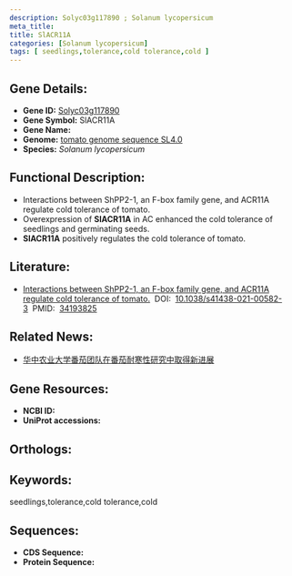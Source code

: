 ```yaml
---
description: Solyc03g117890 ; Solanum lycopersicum
meta_title:
title: SlACR11A
categories: [Solanum lycopersicum]
tags: [ seedlings,tolerance,cold tolerance,cold ]
---
```


## Gene Details:
- **Gene ID:**	[Solyc03g117890]()
- **Gene Symbol:** SlACR11A
- **Gene Name:** 
- **Genome:** [tomato genome sequence SL4.0]()
- **Species:** *Solanum lycopersicum*

## Functional Description:
   - Interactions between ShPP2-1, an F-box family gene, and ACR11A regulate cold tolerance of tomato.
   - Overexpression of **SlACR11A** in AC enhanced the cold tolerance of seedlings and germinating seeds.
   - **SlACR11A** positively regulates the cold tolerance of tomato.

## Literature:
   - [Interactions between ShPP2-1, an F-box family gene, and ACR11A regulate cold tolerance of tomato.]( https://academic.oup.com/hr/article/doi/10.1038/s41438-021-00582-3/6446625?login=true)&nbsp;&nbsp;DOI:&nbsp;&nbsp;[10.1038/s41438-021-00582-3](https://academic.oup.com/hr/article/doi/10.1038/s41438-021-00582-3/6446625?login=true)&nbsp;&nbsp;PMID:&nbsp;&nbsp;[34193825](https://pubmed.ncbi.nlm.nih.gov/34193825/)

## Related News:
   - [华中农业大学番茄团队在番茄耐寒性研究中取得新进展](https://mp.weixin.qq.com/s?__biz=MzIyOTY2NDYyNQ==&mid=2247518016&idx=8&sn=0b593dce92f37e127aea38ff83b3bef8&chksm=e8bdf55edfca7c48ce1927e646075dc9f09c4ce8021dd59c1dac702ca92b2996342dc85f382b&scene=27#wechat_redirect)

## Gene Resources:
- **NCBI ID:** [](https://www.ncbi.nlm.nih.gov/gene/?term=)
- **UniProt accessions:** [](https://www.uniprot.org/uniprotkb//entry)

## Orthologs:

## Keywords:
seedlings,tolerance,cold tolerance,cold

## Sequences:
- **CDS Sequence:**
- **Protein Sequence:**
